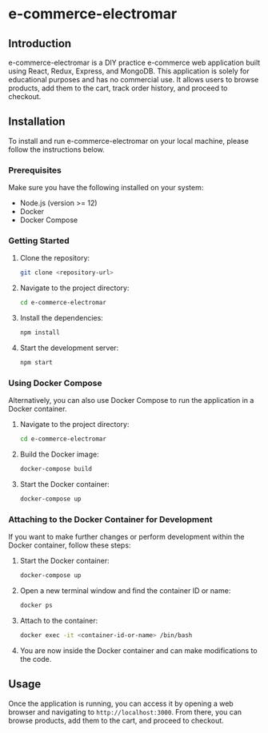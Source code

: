 # e-commerce-electromar


## Introduction

e-commerce-electromar is a DIY practice e-commerce web application built using React, Redux, Express, and MongoDB. This application is solely for educational purposes and has no commercial use. It allows users to browse products, add them to the cart, track order history, and proceed to checkout.

## Installation

To install and run e-commerce-electromar on your local machine, please follow the instructions below.

### Prerequisites

Make sure you have the following installed on your system:

- Node.js (version >= 12)
- Docker
- Docker Compose

### Getting Started

1. Clone the repository:

   ```bash
   git clone <repository-url>
   ```

2. Navigate to the project directory:

   ```bash
   cd e-commerce-electromar
   ```

3. Install the dependencies:

   ```bash
   npm install
   ```

4. Start the development server:
   ```bash
   npm start
   ```

### Using Docker Compose

Alternatively, you can also use Docker Compose to run the application in a Docker container.

1. Navigate to the project directory:

   ```bash
   cd e-commerce-electromar
   ```

2. Build the Docker image:

   ```bash
   docker-compose build
   ```

3. Start the Docker container:
   ```bash
   docker-compose up
   ```

### Attaching to the Docker Container for Development

If you want to make further changes or perform development within the Docker container, follow these steps:

1. Start the Docker container:

   ```bash
   docker-compose up
   ```

2. Open a new terminal window and find the container ID or name:

   ```bash
   docker ps
   ```

3. Attach to the container:

   ```bash
   docker exec -it <container-id-or-name> /bin/bash
   ```

4. You are now inside the Docker container and can make modifications to the code.

## Usage

Once the application is running, you can access it by opening a web browser and navigating to `http://localhost:3000`. From there, you can browse products, add them to the cart, and proceed to checkout.
